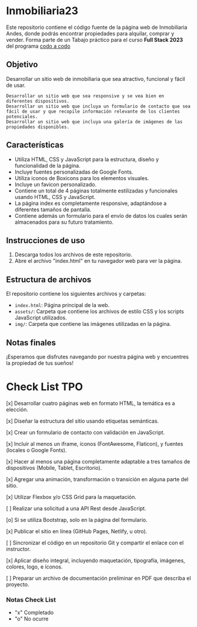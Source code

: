 # Inmobiliaria23
 
Este repositorio contiene el código fuente de la página web de Inmobiliaria Andes, donde podrás encontrar propiedades para alquilar, comprar y vender.
Forma parte de un Tabajo práctico para el curso **Full Stack 2023** del programa [codo a codo](https://aulasvirtuales.edu.ar)

## Objetivo
Desarrollar un sitio web de inmobiliaria que sea atractivo, funcional y fácil de usar.
&emsp; 

    Desarrollar un sitio web que sea responsive y se vea bien en diferentes dispositivos.
    Desarrollar un sitio web que incluya un formulario de contacto que sea fácil de usar y que recopile información relevante de los clientes potenciales.
    Desarrollar un sitio web que incluya una galería de imágenes de las propiedades disponibles.

## Características

- Utiliza HTML, CSS y JavaScript para la estructura, diseño y funcionalidad de la página.
- Incluye fuentes personalizadas de Google Fonts.
- Utiliza iconos de Boxicons para los elementos visuales.
- Incluye un favicon personalizado.
- Contiene un total de 4 páginas totalmente estilizadas y funcionales usando HTML, CSS y JavaScript.
- La página index es completamente responsive, adaptándose a diferentes tamaños de pantalla.
- Contiene además un formulario para el envío de datos los cuales serán almacenados para su futuro tratamiento.

## Instrucciones de uso

1. Descarga todos los archivos de este repositorio.
2. Abre el archivo "index.html" en tu navegador web para ver la página.

<!-- Eventualmente habrá una página web aquí -->

## Estructura de archivos

El repositorio contiene los siguientes archivos y carpetas:

- `index.html`: Página principal de la web.
- `assets/`: Carpeta que contiene los archivos de estilo CSS y los scripts JavaScript utilizados.
- `img/`: Carpeta que contiene las imágenes utilizadas en la página.

## Notas finales

¡Esperamos que disfrutes navegando por nuestra página web y encuentres la propiedad de tus sueños!


# Check List TPO
[x] Desarrollar cuatro páginas web en formato HTML, la temática es a elección.

[x] Diseñar la estructura del sitio usando etiquetas semánticas.

[x] Crear un formulario de contacto con validación en JavaScript.

[x] Incluir al menos un iframe, íconos (FontAwesome, Flaticon), y fuentes (locales o Google Fonts).

[x] Hacer al menos una página completamente adaptable a tres tamaños de dispositivos (Mobile, Tablet, Escritorio).

[x] Agregar una animación, transformación o transición en alguna parte del sitio.

[x] Utilizar Flexbox y/o CSS Grid para la maquetación.

[ ] Realizar una solicitud a una API Rest desde JavaScript.

[o] Si se utiliza Bootstrap, solo en la página del formulario.

[x] Publicar el sitio en línea (GitHub Pages, Netlify, u otro).

[ ] Sincronizar el código en un repositorio Git y compartir el enlace con el instructor.

[x] Aplicar diseño integral, incluyendo maquetación, tipografía, imágenes, colores, logo, e íconos.

[ ] Preparar un archivo de documentación preliminar en PDF que describa el proyecto.

### Notas Check List
- "x" Completado 
- "o" No ocurre
